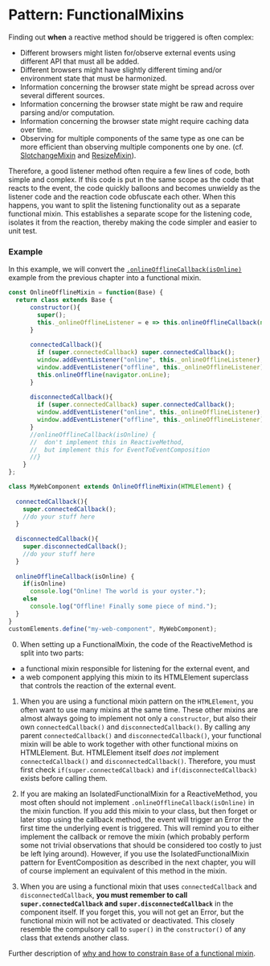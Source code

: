 # Pattern: FunctionalMixins
Finding out **when** a reactive method should be triggered is often complex:
* Different browsers might listen for/observe external events using different API that must all be added.
* Different browsers might have slightly different timing and/or environment state that must be harmonized.
* Information concerning the browser state might be spread across over several different sources.
* Information concerning the browser state might be raw and require parsing and/or computation.
* Information concerning the browser state might require caching data over time. 
* Observing for multiple components of the same type as one can be more efficient than observing multiple components one by one.
(cf. [SlotchangeMixin](../../trash/book/Old_Mixin2_SlotchangeMixin.md) and [ResizeMixin](Mixin2_ResizeMixin.md)).

Therefore, a good listener method often require a few lines of code, both simple and complex.
If this code is put in the same scope as the code that reacts to the event, 
the code quickly balloons and becomes unwieldy as the listener code and the reaction code obfuscate each other.
When this happens, you want to split the listening functionality out as a separate functional mixin. 
This establishes a separate scope for the listening code, isolates it from the reaction, thereby 
making the code simpler and easier to unit test.

### Example 
In this example, we will convert the [`.onlineOfflineCallback(isOnline)`](Pattern1_ReactiveMethod.md)
example from the previous chapter into a functional mixin.

```javascript
const OnlineOfflineMixin = function(Base) {                              //[0] listening
  return class extends Base {                                                  
      constructor(){
        super();
        this._onlineOfflineListener = e => this.onlineOfflineCallback(navigator.onLine);   
      }
      
      connectedCallback(){
        if (super.connectedCallback) super.connectedCallback();           //[1]
        window.addEventListener("online", this._onlineOfflineListener);   
        window.addEventListener("offline", this._onlineOfflineListener);  
        this.onlineOffline(navigator.onLine);                             
      }
                                                                
      disconnectedCallback(){
        if (super.connectedCallback) super.connectedCallback();           //[1]
        window.addEventListener("online", this._onlineOfflineListener);                   
        window.addEventListener("offline", this._onlineOfflineListener);                  
      }                                                                                                                                                                               
      //onlineOfflineCallback(isOnline) {
      //  don't implement this in ReactiveMethod,                         //[2]
      //  but implement this for EventToEventComposition                         //[2]
      //} 
    }                                                                                     
};

class MyWebComponent extends OnlineOfflineMixin(HTMLElement) {            //[0] reaction
                                               
  connectedCallback(){                                                    //[3]
    super.connectedCallback();                                            //don't forget this      
    //do your stuff here                                                  
  }
                                                            
  disconnectedCallback(){                                                 //[3]
    super.disconnectedCallback();                                         //don't forget this
    //do your stuff here
  }
                                        
  onlineOfflineCallback(isOnline) {                                       //[0] The reactive method
    if(isOnline)                                                                       
      console.log("Online! The world is your oyster.");                                
    else                                                                               
      console.log("Offline! Finally some piece of mind.");                             
  }                                                                                    
}                                                                                      
customElements.define("my-web-component", MyWebComponent);
``` 
0. When setting up a FunctionalMixin, the code of the ReactiveMethod is split into two parts:
* a functional mixin responsible for listening for the external event, and
* a web component applying this mixin to its HTMLElement superclass that 
controls the reaction of the external event.
                                                                  
1. When you are using a functional mixin pattern on the `HTMLElement`, 
you often want to use many mixins at the same time.
These other mixins are almost always going to implement not only a `constructor`, 
but also their own `connectedCallback()` and `disconnectedCallback()`.
By calling any parent `connectedCallback()` and `disconnectedCallback()`,
your functional mixin will be able to work together with other functional mixins on HTMLElement.
But. HTMLElement itself *does not* implement `connectedCallback()` and `disconnectedCallback()`.
Therefore, you must first check `if(super.connectedCallback)` and `if(disconnectedCallback)` exists 
before calling them.

2. If you are making an IsolatedFunctionalMixin for a ReactiveMethod,
you most often should not implement `.onlineOfflineCallback(isOnline)` in the mixin function.
If you add this mixin to your class, but then forget or later stop using the callback method,
the event will trigger an Error the first time the underlying event is triggered. 
This will remind you to either implement the callback or remove the mixin 
(which probably perform some not trivial observations that should be considered too costly to just
be left lying around).
However, if you use the IsolatedFunctionalMixin pattern for EventComposition as described in the
next chapter, you will of course implement an equivalent of this method in the mixin.

3. When you are using a functional mixin that uses `connectedCallback` and `disconnectedCallback`,
**you must remember to call `super.connectedCallback` and `super.disconnectedCallback`** in the component itself. 
If you forget this, you will not get an Error, but the functional mixin will not be activated or deactivated.
This closely resemble the compulsory call to `super()` in the `constructor()` of any class that extends another class. 

Further description of [why and how to constrain `Base` of a functional mixin](Discussion_IsolatedFunctionalMixin.md).
